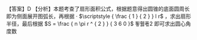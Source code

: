 【答案】D
【分析】本题考查了扇形面积公式，根据题意得出圆锥的底面圆周长即为侧面展开图弧长，再根据 $\cdot$ $\scriptstyle { \frac { 1 } { 2 } } l r$ ，求出扇形半径，最后根据 $S = \frac { n \pi r ^ { 2 } } { 3 6 0 }$ 푛휋푟2 即可求出圆心角度数
